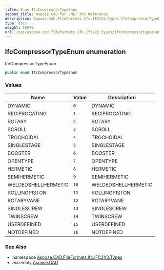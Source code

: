 ```yaml
---
title: Enum IfcCompressorTypeEnum
second_title: Aspose.CAD for .NET API Reference
description: Aspose.CAD.FileFormats.Ifc.IFC2X3.Types.IfcCompressorTypeEnum enum. IfcCompressorTypeEnum
type: docs
weight: 18970
url: /net/aspose.cad.fileformats.ifc.ifc2x3.types/ifccompressortypeenum/
---
```

## IfcCompressorTypeEnum enumeration

IfcCompressorTypeEnum

```csharp
public enum IfcCompressorTypeEnum
```

### Values

| Name | Value | Description |
| --- | --- | --- |
| DYNAMIC | `0` | DYNAMIC |
| RECIPROCATING | `1` | RECIPROCATING |
| ROTARY | `2` | ROTARY |
| SCROLL | `3` | SCROLL |
| TROCHOIDAL | `4` | TROCHOIDAL |
| SINGLESTAGE | `5` | SINGLESTAGE |
| BOOSTER | `6` | BOOSTER |
| OPENTYPE | `7` | OPENTYPE |
| HERMETIC | `8` | HERMETIC |
| SEMIHERMETIC | `9` | SEMIHERMETIC |
| WELDEDSHELLHERMETIC | `10` | WELDEDSHELLHERMETIC |
| ROLLINGPISTON | `11` | ROLLINGPISTON |
| ROTARYVANE | `12` | ROTARYVANE |
| SINGLESCREW | `13` | SINGLESCREW |
| TWINSCREW | `14` | TWINSCREW |
| USERDEFINED | `15` | USERDEFINED |
| NOTDEFINED | `16` | NOTDEFINED |

### See Also

* namespace [Aspose.CAD.FileFormats.Ifc.IFC2X3.Types](../../aspose.cad.fileformats.ifc.ifc2x3.types/)
* assembly [Aspose.CAD](../../)


